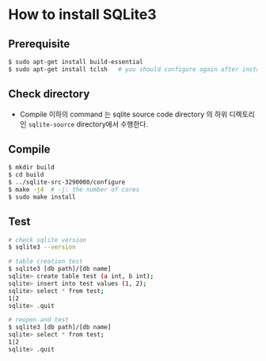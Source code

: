 # How to install SQLite3

## Prerequisite
```bash
$ sudo apt-get install build-essential 
$ sudo apt-get install tclsh   # you should configure again after installing tclsh
```

## Check directory 
- Compile 이하의 command 는 sqlite source code directory 의 하위 디렉토리인 `sqlite-source` directory에서 수행한다.


## Compile 
```bash
$ mkdir build
$ cd build
$ ../sqlite-src-3290000/configure
$ make -j4  # -j: the number of cores
$ sudo make install
```

## Test
```bash
# check sqlite version
$ sqlite3 --version

# table creation test
$ sqlite3 [db path]/[db name]
sqlite> create table test (a int, b int);
sqlite> insert into test values (1, 2);
sqlite> select * from test;
1|2
sqlite> .quit

# reopen and test
$ sqlite3 [db path]/[db name]
sqlite> select * from test;
1|2
sqlite> .quit
```
